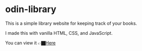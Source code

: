 # odin-library
This is a simple library website for keeping track of your books.

I made this with vanilla HTML, CSS, and JavaScript.

You can view it 👉🏿[Here](https://calebl42.github.io/odin-library)
